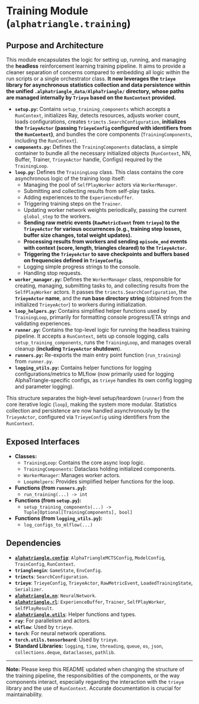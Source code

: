 
# Training Module (`alphatriangle.training`)

## Purpose and Architecture

This module encapsulates the logic for setting up, running, and managing the **headless** reinforcement learning training pipeline. It aims to provide a cleaner separation of concerns compared to embedding all logic within the run scripts or a single orchestrator class. **It now leverages the `trieye` library for asynchronous statistics collection and data persistence within the unified `.alphatriangle_data/AlphaTriangle/` directory, whose paths are managed internally by `Trieye` based on the `RunContext` provided.**

-   **`setup.py`:** Contains `setup_training_components` which accepts a `RunContext`, initializes Ray, detects resources, adjusts worker count, loads configurations, creates `trimcts.SearchConfiguration`, **initializes the `TrieyeActor` (passing `TrieyeConfig` configured with identifiers from the `RunContext`)**, and bundles the core components (`TrainingComponents`, including the `RunContext`).
-   **`components.py`:** Defines the `TrainingComponents` dataclass, a simple container to bundle all the necessary initialized objects (`RunContext`, NN, Buffer, Trainer, `TrieyeActor` handle, Configs) required by the `TrainingLoop`.
-   **`loop.py`:** Defines the `TrainingLoop` class. This class contains the core asynchronous logic of the training loop itself:
    -   Managing the pool of `SelfPlayWorker` actors via `WorkerManager`.
    -   Submitting and collecting results from self-play tasks.
    -   Adding experiences to the `ExperienceBuffer`.
    -   Triggering training steps on the `Trainer`.
    -   Updating worker network weights periodically, passing the current `global_step` to the workers.
    -   **Sending raw metric events (`RawMetricEvent` from `trieye`) to the `TrieyeActor` for various occurrences (e.g., training step losses, buffer size changes, total weight updates).**
    -   **Processing results from workers and sending `episode_end` events with context (score, length, triangles cleared) to the `TrieyeActor`.**
    -   **Triggering the `TrieyeActor` to save checkpoints and buffers based on frequencies defined in `TrieyeConfig`.**
    -   Logging simple progress strings to the console.
    -   Handling stop requests.
-   **`worker_manager.py`:** Defines the `WorkerManager` class, responsible for creating, managing, submitting tasks to, and collecting results from the `SelfPlayWorker` actors. It passes the `trimcts.SearchConfiguration`, the **`TrieyeActor` name**, and the **run base directory string** (obtained from the initialized `TrieyeActor`) to workers during initialization.
-   **`loop_helpers.py`:** Contains simplified helper functions used by `TrainingLoop`, primarily for formatting console progress/ETA strings and validating experiences.
-   **`runner.py`:** Contains the top-level logic for running the headless training pipeline. It accepts a `RunContext`, sets up console logging, calls `setup_training_components`, runs the `TrainingLoop`, and manages overall cleanup (**including `TrieyeActor` shutdown**).
-   **`runners.py`:** Re-exports the main entry point function (`run_training`) from `runner.py`.
-   **`logging_utils.py`:** Contains helper functions for logging configurations/metrics to MLflow (now primarily used for logging AlphaTriangle-specific configs, as `trieye` handles its own config logging and parameter logging).

This structure separates the high-level setup/teardown (`runner`) from the core iterative logic (`loop`), making the system more modular. Statistics collection and persistence are now handled asynchronously by the `TrieyeActor`, configured via `TrieyeConfig` using identifiers from the `RunContext`.

## Exposed Interfaces

-   **Classes:**
    -   `TrainingLoop`: Contains the core async loop logic.
    -   `TrainingComponents`: Dataclass holding initialized components.
    -   `WorkerManager`: Manages worker actors.
    -   `LoopHelpers`: Provides simplified helper functions for the loop.
-   **Functions (from `runners.py`):**
    -   `run_training(...) -> int`
-   **Functions (from `setup.py`):**
    -   `setup_training_components(...) -> Tuple[Optional[TrainingComponents], bool]`
-   **Functions (from `logging_utils.py`):**
    -   `log_configs_to_mlflow(...)`

## Dependencies

-   **[`alphatriangle.config`](../config/README.md)**: `AlphaTriangleMCTSConfig`, `ModelConfig`, `TrainConfig`, `RunContext`.
-   **`trianglengin`**: `GameState`, `EnvConfig`.
-   **`trimcts`**: `SearchConfiguration`.
-   **`trieye`**: `TrieyeConfig`, `TrieyeActor`, `RawMetricEvent`, `LoadedTrainingState`, `Serializer`.
-   **[`alphatriangle.nn`](../nn/README.md)**: `NeuralNetwork`.
-   **[`alphatriangle.rl`](../rl/README.md)**: `ExperienceBuffer`, `Trainer`, `SelfPlayWorker`, `SelfPlayResult`.
-   **[`alphatriangle.utils`](../utils/README.md)**: Helper functions and types.
-   **`ray`**: For parallelism and actors.
-   **`mlflow`**: Used by `trieye`.
-   **`torch`**: For neural network operations.
-   **`torch.utils.tensorboard`**: Used by `trieye`.
-   **Standard Libraries:** `logging`, `time`, `threading`, `queue`, `os`, `json`, `collections.deque`, `dataclasses`, `pathlib`.

---

**Note:** Please keep this README updated when changing the structure of the training pipeline, the responsibilities of the components, or the way components interact, especially regarding the interaction with the `trieye` library and the use of `RunContext`. Accurate documentation is crucial for maintainability.